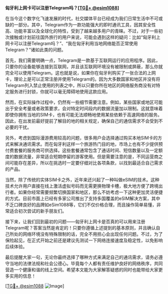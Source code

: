 **匈牙利上网卡可以注册Telegram吗？[[TG💪+ @esim1088](https://t.me/s/esim1088)]**

在当今这个数字化飞速发展的时代，社交媒体平台已经成为我们日常生活中不可或缺的一部分。其中，Telegram作为一款功能强大的即时通讯工具，因其安全性高、功能丰富以及全球化的特性，受到了越来越多用户的青睐。不过，对于一些初次接触或计划前往国外旅行的用户来说，可能会遇到这样的疑问：比如“匈牙利上网卡可以注册Telegram吗？”、“我在匈牙利用当地网络能否正常使用Telegram？”诸如此类的问题。

首先，我们需要明确一点，Telegram是一款基于互联网运行的应用程序。因此，只要你的设备能够连接到互联网，并且该互联网环境没有被限制或屏蔽，那么你就完全可以使用Telegram。这也就是说，如果你在匈牙利购买了一张合法的上网卡，理论上是可以正常注册并使用Telegram的。因为大多数国家和地区并没有将Telegram列入禁止使用的列表之中，所以只要你所在地区的网络服务商没有对特定服务进行封锁，你就可以毫无障碍地使用这款应用。

然而，在实际操作过程中，仍然有一些细节需要注意。例如，某些国家或地区可能出于安全考量或者政策要求，会对特定时间段内的数据流量加以限制。这就意味着即使你拥有当地的SIM卡，也有可能无法顺畅地使用某些依赖于高速网络的服务。因此，在出发前最好提前了解目的地的相关规定，确保自己的通信需求不会受到不必要的干扰。

另外，考虑到国际漫游费用较高的问题，很多用户会选择通过购买本地SIM卡的方式来解决通讯需求。而在匈牙利这样一个旅游热门目的地，市场上也有不少提供预付费套餐的服务商可供选择。这些套餐通常包含了通话时间、短信数量以及一定额度的数据流量，非常适合短期停留的游客使用。但是需要注意的是，不同运营商之间可能存在差异，所以在挑选时一定要仔细对比各项条款，以找到最适合自己需求的产品。

当然，除了传统的实体SIM卡之外，近年来还兴起了一种叫做eSIM的技术。这种技术允许用户直接在线上激活虚拟号码而无需更换物理卡槽，极大地方便了跨境出行者。如果你经常需要频繁切换国家和地区，那么不妨考虑一下这种更加灵活便捷的方式。目前市面上已经有多家公司推出了支持多国覆盖的eSIM解决方案，其中不乏口碑良好的品牌如eSim1088等，它们不仅价格合理，而且操作简单易懂，非常适合初次尝试的新手朋友们。

接下来，让我们回到最初的问题——匈牙利上网卡是否真的可以用来注册Telegram呢？答案当然是肯定的！只要你遵循上述提到的基本原则，并且确认自己所处的网络环境没有特殊限制的话，完全不用担心会出现任何问题。不过，为了保险起见，在正式开始之前还是建议先测试一下网络连接速度及稳定性，以免影响后续体验。

最后提醒大家一句，无论你最终选择了哪种方式来满足自己的通讯需求，请务必遵守当地的法律法规和社会公德心。毕竟每个人都有责任维护良好的网络秩序，共同营造一个健康和谐的线上空间。希望本文能为大家解答疑惑的同时也能带给大家更多实用的信息！

[[TG💪+ @esim1088](https://t.me/s/esim1088) ![Image](https://i.postimg.cc/4NQfJmqS/Snipaste-2025-05-13-00-14-12.png)]